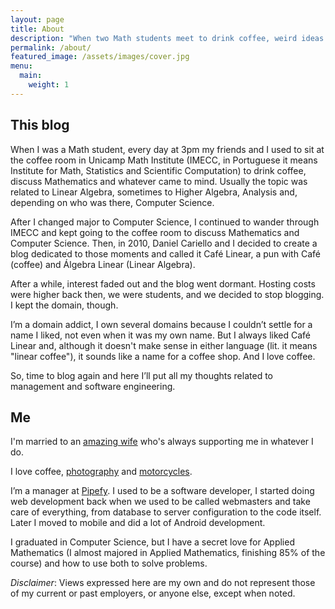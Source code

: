 ```yaml
---
layout: page
title: About
description: "When two Math students meet to drink coffee, weird ideas come"
permalink: /about/
featured_image: /assets/images/cover.jpg
menu:
  main:
    weight: 1
---
```


## This blog

When I was a Math student, every day at 3pm my friends and I used to sit at the
coffee room in Unicamp Math Institute (IMECC, in Portuguese it means Institute
for Math, Statistics and Scientific Computation) to drink coffee, discuss
Mathematics and whatever came to mind. Usually the topic was related to Linear
Algebra, sometimes to Higher Algebra, Analysis and, depending on who was there,
Computer Science.

After I changed major to Computer Science, I continued to wander through IMECC
and kept going to the coffee room to discuss Mathematics and Computer Science.
Then, in 2010, Daniel Cariello and I decided to create a blog dedicated to
those moments and called it Café Linear, a pun with Café (coffee) and Álgebra
Linear (Linear Algebra).

After a while, interest faded out and the blog went dormant. Hosting costs were
higher back then, we were students, and we decided to stop blogging. I kept the
domain, though.

I’m a domain addict, I own several domains because I couldn’t settle for a name
I liked, not even when it was my own name. But I always liked Café Linear and,
although it doesn't make sense in either language (lit. it means "linear
coffee"), it sounds like a name for a coffee shop. And I love coffee.

So, time to blog again and here I’ll put all my thoughts related to management
and software engineering.

## Me

I'm married to an [amazing wife](https://twitter.com/letochie) who's always
supporting me in whatever I do.

I love coffee, [photography](https://www.flickr.com/photos/douglasdrumz) and
[motorcycles](https://www.instagram.com/michikomoto).

I’m a manager at [Pipefy](https://www.pipefy.com/). I used to be a software
developer, I started doing web development back when we used to be called
webmasters and take care of everything, from database to server configuration
to the code itself. Later I moved to mobile and did a lot of Android
development.

I graduated in Computer Science, but I have a secret love for Applied
Mathematics (I almost majored in Applied Mathematics, finishing 85% of the
course) and how to use both to solve problems.

_Disclaimer_: Views expressed here are my own and do not represent those of my
current or past employers, or anyone else, except when noted.

